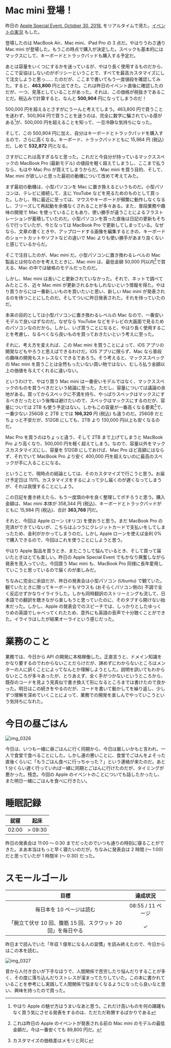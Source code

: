 # Mac mini 登場！
昨日の [Apple Special Event. October 30, 2018.](https://www.apple.com/jp/apple-events/october-2018/) をリアルタイムで見た。[イベントの実況](https://mastodon.noraworld.jp/@noraworld/100984922946924506) もした。

登場したのは MacBook Air、Mac mini、iPad Pro の 3 点だ。やはりうわさ通り Mac mini が登場した。もうこの時点で購入が決定した。スペックも基本的にはマックスにして、キーボードとトラックパッドも購入する予定だ。

あとは容量をいくつにするかを迷っているが、やはり長く使用するものだから、ここで妥協はしないのがポリシーということで、すべてを最高カスタマイズにして注文しようと思っ...... たのだが、ここまで書いてもう一度値段を確認してみた。すると、**463,800** 円と出てきた。これは昨日のイベント直後に確認したのだが、一つ、見落としていることがあった。それは、この価格が税抜きであることだ。税込みで計算すると、なんと **500,904** 円になってしまうのだ！

500,000 円を超えるとさすがにうーんと考えてしまう。463,800 円で買うことを迷わず、500,904 円で買うことを迷うのは、完全に数字に騙されている感がある[^apple-is-shrewd]が、500,000 円を超えることを知って、一旦冷静な気持ちになった。

[^apple-is-shrewd]: やはり Apple の魅せ方はうまいなあと思う。これだけ高いものを何の躊躇もなく買う気にさせる発表をするのは、ただただ称賛するばかりである

そして、この 500,904 円に加え、自分はキーボードとトラックパッドを購入するので、さらに高くなる。キーボード、トラックパッドともに 15,984 円 (税込) だ。しめて **532,872** 円となる。

さすがにこれは高すぎるなと思った。これだと今自分が持っているマックススペックの MacBook Pro (最新モデル) の値段を軽く超えてしまうし、ここまで払うなら、もはや Mac Pro が買えてしまうからだ。Mac mini を買う目的、そして、Mac mini が欲しいと思った最初の動機について改めて考えてみた。

まず最初の動機は、小型パソコンを Mac に置き換えるというものだ。小型パソコンは、テレビに接続して、主に YouTube などを見るためのものとして買った。しかし、特に最近に至っては、マウスやキーボードが頻繁に動作しなくなるし、フリーズして再起動を余儀なくされることが多々ある。また、普段業務や趣味の開発で Mac を使っていることもあり、使い勝手が違うことによるフラストレーションが蓄積していたのだ。小型パソコンを買った直後は日記の更新もそちらで行っていたが、今となっては MacBook Pro で更新してしまっている。なぜなら、文章の書くときや、アップロードする画像を編集するときの、キーボードのショートカットやソフトなどの違いで Mac よりも使い勝手があまり良くないと感じているからだ。

そこで注目したのが、Mac mini だ。小型パソコンに置き換わるレベルの Mac 製品とは何なのかを考えたときに、Mac mini は、最低金額 50,000 円以内[^mac-mini-price]で買える、Mac の中では破格のモデルだったのだ。

[^mac-mini-price]: これは昨日の Apple のイベントが発表される前の Mac mini のモデルの最低金額だ。今は一番安くても 89,800 円だ。

しかし、Mac mini は長いこと更新されていなかった。それで、ネットで調べてみたところ、近々 Mac mini が更新されるかもしれないという情報を得た。やはり買うからには一番新しいものを買いたいと思い、新しい Mac mini が発表されるのを待つことにしたのだ。そしてついに昨日発表された。それを待っていたのだ。

本来の目的としては小型パソコンに置き換わるレベルの Mac なので、一番安いモデルで良いはずなのだ。なぜなら YouTube などをテレビの大画面で見るためのパソコンなのだから。しかし、いざ買うことになると、やはり長く使用することを考慮し、なるべくなら良いものを買っておきたいという考えに至った。

それに、考え方を変えれば、この Mac mini を買うことによって、iOS アプリの開発などもやろうと思えばできるわけだ。iOS アプリに限らず、Mac なら普段の趣味の開発もストレスなくできるであろう。そう考えると、マックススペックの Mac mini を買うことは全然もったいない買い物ではない、むしろ払う金額以上の価値を与えてくれるに違いない。

というわけで、やはり買う Mac mini は一番安いモデルではなく、マックススペックのものを買うべきだという結論に至った。ただし、容量については議論の余地がある。買ってからスペックに不満を持ち、やっぱりスペックはマックスにするべきだったという後悔は避けたいので、スペックはマックスにするのだが、容量については 2TB も使う予定はない。しかもこの容量が一番高くなる要素[^same-as-memory]で、一番少ない 256GB と 2TB とでは **166,320** 円 (税込) も違うのだ。256GB だとちょっと不安だが、512GB にしても、2TB より 130,000 円以上も安くなるのだ。

[^same-as-memory]: カスタマイズの価格差はメモリと同じ

Mac Pro を買うのはちょっと違う、そして 2TB まで上げてしまうと MacBook Pro より高くなり、500,000 円を軽く超えてしまう。なので、容量以外をマックスカスタマイズにし、容量を 512GB にしておけば、Mac Pro ほど高額にはならず、それでいて MacBook Pro より安く 400,000 円を超えないのに最高のスペックが手に入ることになる。

ということで、現時点の結論としては、そのカスタマイズで行こうと思う。お届け予定日は 11/11。カスタマイズをするによって少し届くのが遅くなってしまうが、それは我慢することにしよう。

この日記を書き終えたら、もう一度頭の中を良く整理してポチろうと思う。購入金額は、Mac mini 本体が 358,344 円 (税込)、キーボードとトラックパッドがともに 15,984 円 (税込)、合計 **363,768** 円だ。

それと、今回は Apple ローン (オリコ) を使おうと思う。まだ MacBook Pro の完済ができていないが、こちらはふつうにクレジットカードで支払いをしてしまったため、金利がかかってしまうのだ。しかし Apple ローンを使えば金利 0% で購入できるので、今回はこれを使うことにしようと思う。

やはり Apple 製品を買うとき、またこうして悩んでいるとき、そして買って届いたときはとても楽しい。昨日の Apple Special Event でもかなり興奮しながら発表を見入っていた。今回買う Mac mini も、MacBook Pro 同様に長年愛用していこうと思っているので届くのが楽しみだ。

ちなみに完全に余談だが、昨日の発表会は小型パソコン (Ubuntu) で観ていた。観ていたときに限ってキーボードもマウスも (おそらくパソコン側の) 不調で全く反応せずかなりイライラした。しかも同時翻訳のストリーミングも流して、日本語での翻訳を聴きながら楽しもうと思っていたのに、そのタブすら開けない始末だった。しかし、Apple の発表会でのスピーチでは、しっかりとしたゆっくりめの英語でしゃべってくれたため、意外にも英語の音声で十分聴くことができた。イライラはしたが結果オーライという感じだった。

# 業務のこと
業務では、今日から API の開発に本格稼働した。正直言うと、ドメイン知識をかなり要するのでわからないことだらけだが、諦めずにわからないところはメンターの人に訊くことによってなんとか理解しようとした。説明を訊いてもわからないところが多々あったが、とりあえず、全く手がつかないというところから、既存のコードを見よう見真似で書き換えて形になるところまでは書けたので良かった。明日はこの続きをやるのだが、コードを書いて動かしてを繰り返し、少しずつ理解を深めていくことによって、業務での開発を楽しんでやっていこうという気持ちになれた。

# 今日の昼ごはん
![img_0326](https://noraworld.github.io/box-bulbasaur/2018/10/img_0326.jpg)

今日は、いつも一緒に昼ごはんに行く同期から、今日は厳しいかもと言われ、一人で食堂で食べることにした。しかし運の悪いことに、食堂でごはんをよそった直後くらいに「もうごはん食べに行っちゃった？」という連絡が来たのだ。あと 1 分くらい遅く行っていれば一緒に同期とごはんに行けたのだが、タイミングが悪かった。残念。今回の Apple のイベントのことについても話したかったし、また明日一緒にごはんを食べに行きたい。

# 睡眠記録
| 就寝 | 起床 |
|:---:|:---:|
| 02:00 | > 09:30 |

昨日の発表会は 11:00 〜 0:30 までだったのでいつも通りの時刻に寝ることができた。まあ本当はもっと早く寝たいのだが。ちなみに発表会は 2 時間 (〜 1:00) だと思っていたが 1 時間半 (〜 0:30) だった。

# スモールゴール
| 目標 | 達成状況 |
|:---:|:---:|
| 毎日本を 10 ページは読む | 08:55 / 11 ページ |
| 「腕立て伏せ 10 回、腹筋 15 回、スクワット 20 回」を毎日やる | ✓ |

昨日まで読んでいた「年収 1 億年になる人の習慣」を読み終えたので、今日からはこの本を読む。

![img_0327](https://noraworld.github.io/box-bulbasaur/2018/10/img_0327.jpg)

昔から人付き合いが下手なほうで、人間関係で苦労したり悩んだりすることが多く、その度に落ち込んだりストレスが溜まってたりしていた。この本に書かれていることを参考にし実践して人間関係で悩まなくなるようになったら良いなと思い、興味を持ったので買った。
